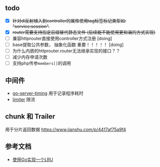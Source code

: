 ## todo ##
 - [x] ~~针对di反射植入到controller的属性使用tag标签标记类型如: "service:session".~~
 - [x] ~~router需要支持指定前缀替代静态文件 (后续能不能使用更和谐的方式实现)~~
 - [ ] 兼容httprouter直接使用controller方式注册 [doing]
 - [ ] base提取公共参数， 抽象化函数 重要！！！！！ [doing]
 - [ ] 为什么内嵌的httprouter.router无法继承实现的接口？？
 - [ ] 减少内存申请次数
 - [ ] 支持php传参`members[]`的调用
 
## 中间件 ##

- [go-server-timing](https://github.com/mitchellh/go-server-timing) 用于记录程序耗时
- [limiter](https://github.com/ulule/limiter) 限流
 
## chunk 和 Trailer ##
用于分片返回数据
https://www.jianshu.com/p/4417af75a9f4
 
## 参考文档  ##
 - [使用Go实现一个LRU](https://www.jianshu.com/p/970f1a8dd9cf) 

